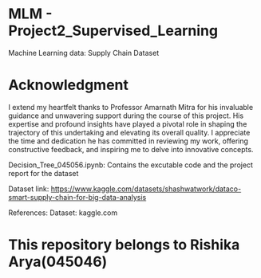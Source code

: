# MLM - Project2_Supervised_Learning

Machine Learning data:  Supply Chain Dataset

# Acknowledgment
I extend my heartfelt thanks to Professor Amarnath Mitra for his invaluable guidance and unwavering support during the course of this project. His expertise and profound insights have played a pivotal role in shaping the trajectory of this undertaking and elevating its overall quality. I appreciate the time and dedication he has committed in reviewing my work, offering constructive feedback, and inspiring me to delve into innovative concepts.

Decision_Tree_045056.ipynb: Contains the excutable code and the project report for the dataset

Dataset link: https://www.kaggle.com/datasets/shashwatwork/dataco-smart-supply-chain-for-big-data-analysis

References: Dataset: kaggle.com

# This repository belongs to Rishika Arya(045046)
